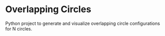 # Overlapping Circles

Python project to generate and visualize overlapping circle configurations for N circles.
